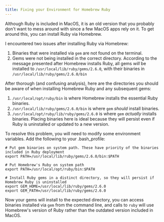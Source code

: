 ```yaml
---
title: Fixing your Environment for Homebrew Ruby
---
```


Although Ruby is included in MacOS, it is an old version that you probably don't want to mess around with since a few MacOS apps rely on it. To get around this, you can install Ruby via Homebrew.

I encountered two issues after installing Ruby via Homebrew:
1. Binaries that were installed via `gem` are not found on the terminal.
2. Gems were not being installed in the correct directory. According to the message presented after Homebrew installs Ruby, all gems *will* be installed to `/usr/local/lib/ruby/gems/2.6.0`, with their binaries in `/usr/local/lib/ruby/gems/2.6.0/bin`

After thorough (and confusing analysis), here are the directories you should be aware of when installing Homebrew Ruby and any subsequent gems:

1. `/usr/local/opt/ruby/bin` is where Homebrew installs the essential Ruby binaries.
1. `/usr/local/lib/ruby/gems/2.6.0/bin` is where `gem` *should* install binaries.
1. `/usr/local/opt/ruby/lib/ruby/gems/2.6.0` is where `gem` *actually* installs binaries. Placing binaries here is ideal because they will persist even if Ruby is uninstalled or updated to a new version.

To resolve this problem, you will need to modify some environment variables. Add the following to your .bash_profile:

```
# Put gem binaries on system path. These have priority of the binaries included in Ruby deployment
export PATH=/usr/local/lib/ruby/gems/2.6.0/bin:$PATH

# Put Homebrew's Ruby on system path
export PATH=/usr/local/opt/ruby/bin:$PATH

# Install Ruby gems in a distinct directory, so they will persist if Homebrew Ruby is uninstalled
export GEM_HOME=/usr/local/lib/ruby/gems/2.6.0
export GEM_PATH=/usr/local/lib/ruby/gems/2.6.0
```

Now your gems will install to the expected directory, you can access binaries installed via `gem` from the command line, and calls to `ruby` will use Homebrew's version of Ruby rather than the outdated version included in MacOS.
